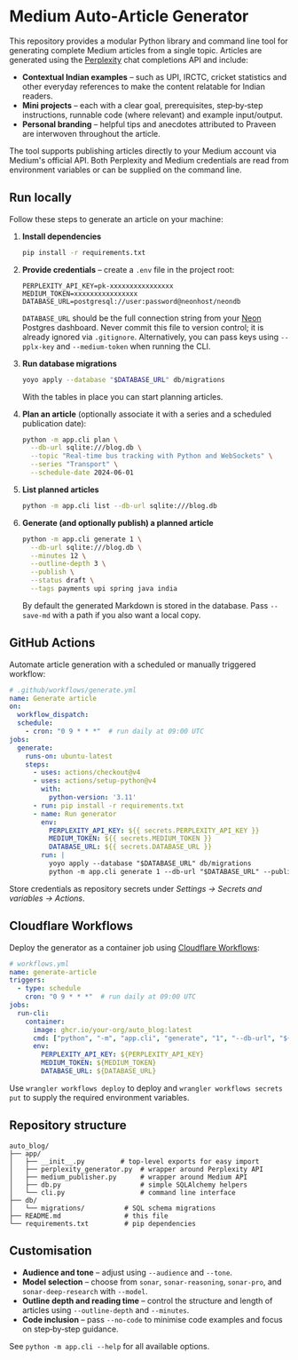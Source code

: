 # Medium Auto‑Article Generator

This repository provides a modular Python library and command line tool for
generating complete Medium articles from a single topic. Articles are generated
using the [Perplexity](https://www.perplexity.ai) chat completions API and
include:

* **Contextual Indian examples** – such as UPI, IRCTC, cricket statistics and
  other everyday references to make the content relatable for Indian readers.
* **Mini projects** – each with a clear goal, prerequisites, step‑by‑step
  instructions, runnable code (where relevant) and example input/output.
* **Personal branding** – helpful tips and anecdotes attributed to Praveen are
  interwoven throughout the article.

The tool supports publishing articles directly to your Medium account via
Medium's official API. Both Perplexity and Medium credentials are read from
environment variables or can be supplied on the command line.

## Run locally

Follow these steps to generate an article on your machine:

1. **Install dependencies**

   ```bash
   pip install -r requirements.txt
   ```

2. **Provide credentials** – create a `.env` file in the project root:

   ```dotenv
   PERPLEXITY_API_KEY=pk-xxxxxxxxxxxxxxxx
   MEDIUM_TOKEN=xxxxxxxxxxxxxxxx
   DATABASE_URL=postgresql://user:password@neonhost/neondb
   ```

   `DATABASE_URL` should be the full connection string from your [Neon](https://neon.tech) Postgres dashboard. Never commit this file to version control; it is already ignored via `.gitignore`. Alternatively, you can pass keys using `--pplx-key` and `--medium-token` when running the CLI.

3. **Run database migrations**

   ```bash
   yoyo apply --database "$DATABASE_URL" db/migrations
   ```

   With the tables in place you can start planning articles.

4. **Plan an article** (optionally associate it with a series and a scheduled publication date):

   ```bash
   python -m app.cli plan \
     --db-url sqlite:///blog.db \
     --topic "Real‑time bus tracking with Python and WebSockets" \
     --series "Transport" \
     --schedule-date 2024-06-01
   ```

5. **List planned articles**

   ```bash
   python -m app.cli list --db-url sqlite:///blog.db
   ```

6. **Generate (and optionally publish) a planned article**

   ```bash
   python -m app.cli generate 1 \
     --db-url sqlite:///blog.db \
     --minutes 12 \
     --outline-depth 3 \
     --publish \
     --status draft \
     --tags payments upi spring java india
   ```

   By default the generated Markdown is stored in the database. Pass `--save-md` with a path if you also want a local copy.

## GitHub Actions

Automate article generation with a scheduled or manually triggered workflow:

```yaml
# .github/workflows/generate.yml
name: Generate article
on:
  workflow_dispatch:
  schedule:
    - cron: "0 9 * * *"  # run daily at 09:00 UTC
jobs:
  generate:
    runs-on: ubuntu-latest
    steps:
      - uses: actions/checkout@v4
      - uses: actions/setup-python@v4
        with:
          python-version: '3.11'
      - run: pip install -r requirements.txt
      - name: Run generator
        env:
          PERPLEXITY_API_KEY: ${{ secrets.PERPLEXITY_API_KEY }}
          MEDIUM_TOKEN: ${{ secrets.MEDIUM_TOKEN }}
          DATABASE_URL: ${{ secrets.DATABASE_URL }}
        run: |
          yoyo apply --database "$DATABASE_URL" db/migrations
          python -m app.cli generate 1 --db-url "$DATABASE_URL" --publish
```

Store credentials as repository secrets under *Settings → Secrets and variables → Actions*.

## Cloudflare Workflows

Deploy the generator as a container job using [Cloudflare Workflows](https://developers.cloudflare.com/workflows/):

```yaml
# workflows.yml
name: generate-article
triggers:
  - type: schedule
    cron: "0 9 * * *"  # run daily at 09:00 UTC
jobs:
  run-cli:
    container:
      image: ghcr.io/your-org/auto_blog:latest
      cmd: ["python", "-m", "app.cli", "generate", "1", "--db-url", "${DATABASE_URL}", "--publish"]
      env:
        PERPLEXITY_API_KEY: ${PERPLEXITY_API_KEY}
        MEDIUM_TOKEN: ${MEDIUM_TOKEN}
        DATABASE_URL: ${DATABASE_URL}
```

Use `wrangler workflows deploy` to deploy and `wrangler workflows secrets put` to supply the required environment variables.

## Repository structure

```text
auto_blog/
├── app/
│   ├── __init__.py         # top‑level exports for easy import
│   ├── perplexity_generator.py  # wrapper around Perplexity API
│   ├── medium_publisher.py      # wrapper around Medium API
│   ├── db.py                    # simple SQLAlchemy helpers
│   └── cli.py                   # command line interface
├── db/
│   └── migrations/          # SQL schema migrations
├── README.md                # this file
└── requirements.txt         # pip dependencies
```

## Customisation

* **Audience and tone** – adjust using `--audience` and `--tone`.
* **Model selection** – choose from `sonar`, `sonar-reasoning`, `sonar-pro`,
  and `sonar-deep-research` with `--model`.
* **Outline depth and reading time** – control the structure and length of
  articles using `--outline-depth` and `--minutes`.
* **Code inclusion** – pass `--no-code` to minimise code examples and focus on
  step‑by‑step guidance.

See `python -m app.cli --help` for all available options.
